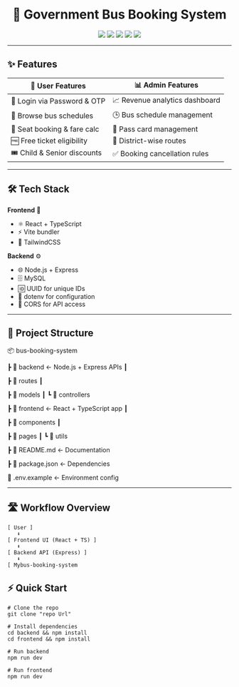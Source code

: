 <!-- PROJECT TITLE -->
<h1 align="center">🚌 Government Bus Booking System</h1>

<p align="center">
  <img src="https://img.shields.io/badge/Frontend-React%20%2B%20TypeScript-61DAFB?style=flat-square&logo=react" />
  <img src="https://img.shields.io/badge/Backend-Node.js%20%2B%20Express-43853D?style=flat-square&logo=node.js" />
  <img src="https://img.shields.io/badge/Database-MySQL-4479A1?style=flat-square&logo=mysql" />
  <img src="https://img.shields.io/badge/Styling-TailwindCSS-38B2AC?style=flat-square&logo=tailwind-css" />
  <img src="https://img.shields.io/badge/License-MIT-yellow?style=flat-square" />
</p>

---

## ✨ Features  

| 👤 User Features | 📊 Admin Features |
|------------------|------------------|
| 🔑 Login via Password & OTP | 📈 Revenue analytics dashboard |
| 🚌 Browse bus schedules | 🕒 Bus schedule management |
| 💺 Seat booking & fare calc | 🧾 Pass card management |
| 🆓 Free ticket eligibility | 🚌 District-wise routes |
| 🎟️ Child & Senior discounts | ✅ Booking cancellation rules |

---

## 🛠 Tech Stack  

**Frontend** 🎨  
- ⚛️ React + TypeScript  
- ⚡ Vite bundler  
- 🎨 TailwindCSS  

**Backend** ⚙️  
- 🌐 Node.js + Express  
- 🗄️ MySQL  
- 🆔 UUID for unique IDs  
- 🔐 dotenv for configuration  
- 🔄 CORS for API access  

---

## 📂 Project Structure
📦 bus-booking-system 

┣ 📂 backend        ← Node.js + Express APIs ┃

┣ 📂 routes ┃

┣ 📂 models ┃ ┗ 📂 controllers

┣ 📂 frontend       ← React + TypeScript app ┃

┣ 📂 components ┃ 

┣ 📂 pages ┃ ┗ 📂 utils 

┣ 📜 README.md      ← Documentation 

┣ 📜 package.json   ← Dependencies 

📜 .env.example   ← Environment config

---

## 🛣 Workflow Overview  

```text
[ User ]
   ⬇️
[ Frontend UI (React + TS) ]
   ⬇️
[ Backend API (Express) ]
   ⬇️
[ Mybus-booking-system
```
## ⚡ Quick Start
```text
# Clone the repo
git clone "repo Url"

# Install dependencies
cd backend && npm install
cd frontend && npm install

# Run backend
npm run dev

# Run frontend
npm run dev

